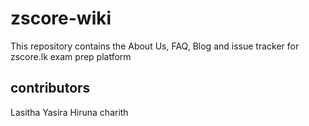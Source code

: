 # zscore-wiki

This repository contains the About Us, FAQ, Blog and issue tracker for zscore.lk exam prep platform


## contributors
Lasitha
Yasira
Hiruna
charith

